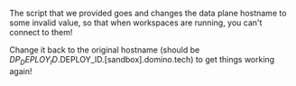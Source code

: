 The script that we provided goes and changes the data plane hostname to some invalid value, so that when workspaces are running, you can't connect to them!

Change it back to the original hostname (should be $DP_DEPLOY_ID.$DEPLOY_ID.[sandbox].domino.tech) to get things working again!